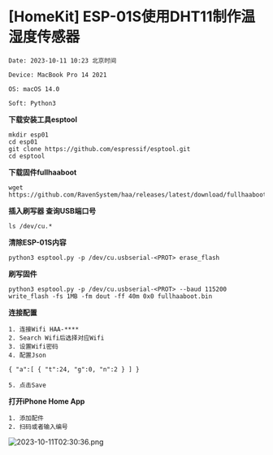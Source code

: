 # \[HomeKit] ESP-01S使用DHT11制作温湿度传感器

`Date: 2023-10-11 10:23 北京时间`&#x20;

`Device: MacBook Pro 14 2021`&#x20;

`OS: macOS 14.0`&#x20;

`Soft: Python3`



**下载安装工具esptool**

```
mkdir esp01
cd esp01
git clone https://github.com/espressif/esptool.git
cd esptool
```

**下载固件fullhaaboot**

```
wget https://github.com/RavenSystem/haa/releases/latest/download/fullhaaboot.bin
```

**插入刷写器 查询USB端口号**

```
ls /dev/cu.*
```

**清除ESP-01S内容**

```
python3 esptool.py -p /dev/cu.usbserial-<PROT> erase_flash
```

**刷写固件**

```
python3 esptool.py -p /dev/cu.usbserial-<PROT> --baud 115200 write_flash -fs 1MB -fm dout -ff 40m 0x0 fullhaaboot.bin
```

**连接配置**

```
1. 连接Wifi HAA-****
2. Search Wifi后选择对应Wifi
3. 设置Wifi密码
4. 配置Json
```

```
{ "a":[ { "t":24, "g":0, "n":2 } ] }
```

```
5. 点击Save
```

**打开iPhone Home App**

```
1. 添加配件
2. 扫码或者输入编号
```

![2023-10-11T02:30:36.png](https://roothk.top/usr/uploads/2023/10/1152151854.png)
